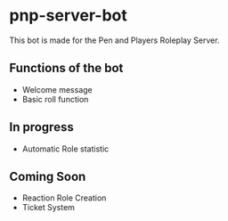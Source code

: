 # pnp-server-bot
This bot is made for the Pen and Players Roleplay Server.

## Functions of the bot
- Welcome message
- Basic roll function

## In progress
- Automatic Role statistic

## Coming Soon
- Reaction Role Creation
- Ticket System
